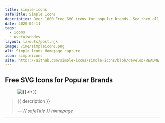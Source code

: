 ```yaml
---
title: simple-icons
safeTitle: Simple Icons
description: Over 1000 Free SVG icons for popular brands. See them all on one page at SimpleIcons.org. Contributions, corrections & requests can be made on GitHub.
date: 2020-04-11
tags:
  - icons
  - usefulwebdev
layout: layouts/post.njk
image: /img/simpleicons.png
alt: Simple Icons Homepage capture
icon: simpleicons
site: https://github.com/simple-icons/simple-icons/blob/develop/README.md
---
```


<div class="box">

## Free SVG Icons for Popular Brands

<figure class="image">
<img alt="{{ alt }}" src="{{ image }}">
</figure>

> {{ description }}
>
> <cite>&mdash; {{ safeTitle }} homepage</cite>

</div>

---